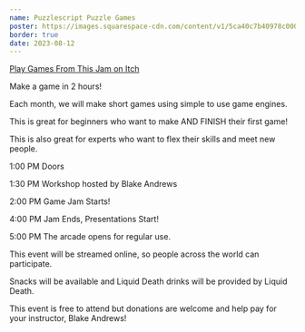 ```yaml
---
name: Puzzlescript Puzzle Games
poster: https://images.squarespace-cdn.com/content/v1/5ca40c7b40978c0001458f5d/4b1fec7b-940e-460a-b2c9-b8b5a396a030/puzzleScriptJam.png?format=2500w
border: true
date: 2023-08-12
---
```

[Play Games From This Jam on Itch](https://itch.io/jam/2-hr-gamejam-club-august-2023/entries)

Make a game in 2 hours!

Each month, we will make short games using simple to use game engines.

This is great for beginners who want to make AND FINISH their first game!

This is also great for experts who want to flex their skills and meet new people.

1:00 PM Doors

1:30 PM Workshop hosted by Blake Andrews

2:00 PM Game Jam Starts!

4:00 PM Jam Ends, Presentations Start!

5:00 PM The arcade opens for regular use.

This event will be streamed online, so people across the world can participate.

Snacks will be available and Liquid Death drinks will be provided by Liquid Death.

This event is free to attend but donations are welcome and help pay for your instructor, Blake Andrews!

